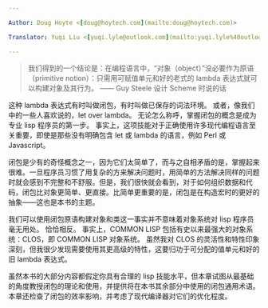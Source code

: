 ```yaml
---

Author: Doug Hoyte <[doug@hoytech.com](mailto:doug@hoytech.com)>

Translator: Yuqi Liu <[yuqi.lyle@outlook.com](mailto:yuqi.lyle%40outlook.com)>

---
```


> 我们得到的一个结论是：在编程语言中，“对象（object）”没必要作为原语（primitive notion）：只需用可赋值单元和好的老式的 lambda 表达式就可以构建对象及其行为。 —— Guy Steele 设计 Scheme 时说的话

这种 lambda 表达式有时叫做闭包，有时叫做已保存的词法环境。 或者，像我们中的一些人喜欢说的，let over lambda。 无论怎么称呼，掌握闭包的概念是成为专业 lisp 程序员的第一步。 事实上，这项技能对于正确使用许多现代编程语言至关重要，即使是那些没有明确包含 let 或 lambda 的语言，例如 Perl 或 Javascript。


闭包是少有的奇怪概念之一，因为它们太简单了，而与之自相矛盾的是，掌握起来很难。一旦程序员习惯了用复杂的方来解决问题时，用简单的方法解决同样的问题时就会感到不完整和不舒服。但是，我们很快就会看到，对于如何组织数据和代码，闭包比对象更简单、更直接。比简单更重要的是，闭包是在构造宏时的更好的抽象——这也是本书的主题。


我们可以使用闭包原语构建对象和类这一事实并不意味着对象系统对 lisp 程序员毫无用处。 恰恰相反。 事实上，COMMON LISP 包括有史以来最强大的对象系统：CLOS，即 COMMON LISP 对象系统。 虽然我对 CLOS 的灵活性和特性印象深刻，但我很少发现需要使用其更高级的特性，这要归功于可分配的值单元和好的旧 lambda 表达式。


虽然本书的大部分内容都假定你具有合理的 lisp 技能水平，但本章试图从最基础的角度教授闭包的理论和使用，并提供将在本书其余部分中使用的闭包通用术语。 本章还检查了闭包的效率影响，并考虑了现代编译器对它们的优化程度。
